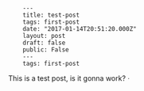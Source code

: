 
        ---
        title: test-post
        tags: first-post
        date: "2017-01-14T20:51:20.000Z"
        layout: post
        draft: false
        public: False
        ---
        tags: first-post

This is a test post, is it gonna work?
ᐧ

        